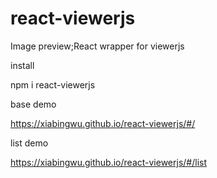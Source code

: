 # react-viewerjs
Image preview;React wrapper for viewerjs

install

npm i react-viewerjs

base demo

https://xiabingwu.github.io/react-viewerjs/#/ 

list demo

https://xiabingwu.github.io/react-viewerjs/#/list
